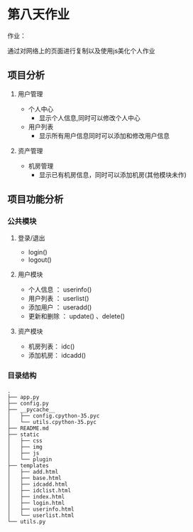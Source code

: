 # 第八天作业

作业：

通过对网络上的页面进行复制以及使用js美化个人作业

## 项目分析

1. 用户管理
    * 个人中心
        * 显示个人信息,同时可以修改个人中心
    * 用户列表
        * 显示所有用户信息同时可以添加和修改用户信息


2. 资产管理
    * 机房管理
        * 显示已有机房信息，同时可以添加机房(其他模块未作)


## 项目功能分析

### 公共模块
1. 登录/退出
    *  login()
    *  logout()
2. 用户模块
    * 个人信息 ： userinfo()
    * 用户列表 ： userlist()
    * 添加用户 ： useradd()
    * 更新和删除 ： update() 、delete()

3. 资产模块
    * 机房列表： idc()
    * 添加机房： idcadd()

### 目录结构
```
.
├── app.py
├── config.py
├── __pycache__
│   ├── config.cpython-35.pyc
│   └── utils.cpython-35.pyc
├── README.md
├── static
│   ├── css
│   ├── img
│   ├── js
│   └── plugin
├── templates
│   ├── add.html
│   ├── base.html
│   ├── idcadd.html
│   ├── idclist.html
│   ├── index.html
│   ├── login.html
│   ├── userinfo.html
│   └── userlist.html
└── utils.py

```
